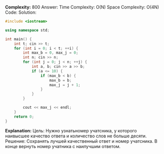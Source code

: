 **Complexity:** 800
Answer:
	Time Complexity: O(N)
	Space Complexity: O(4N)
Code:
Solution:
```cpp
#include <iostream>

using namespace std;

int main() {
    int t; cin >> t;
    for (int i = 0; i < t; ++i) {
        int max_b = 0, max_j = 0;
        int n; cin >> n;
        for (int j = 0; j < n; ++j) {
            int a, b; cin >> a >> b;
            if (a <= 10) {
                if (max_b < b) {
                    max_b = b;
                    max_j = j + 1;
                }
            }
        }

        cout << max_j << endl;
    }
    return 0;
}
```
**Explanation:**
	Цель: Нужно узнатьномер учатсника, у которого наивысшее качество ответа и количество слов не больше десяти.
	Решение: Сохранять лучшей качественный ответ и номер учатсника. В конце вернуть номер учатника с наилучшим ответом.